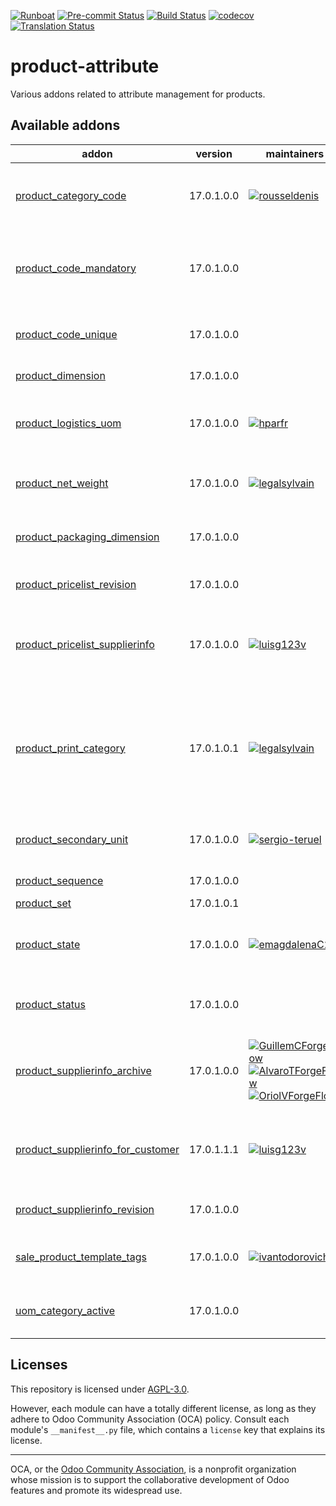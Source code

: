
[![Runboat](https://img.shields.io/badge/runboat-Try%20me-875A7B.png)](https://runboat.odoo-community.org/builds?repo=OCA/product-attribute&target_branch=17.0)
[![Pre-commit Status](https://github.com/OCA/product-attribute/actions/workflows/pre-commit.yml/badge.svg?branch=17.0)](https://github.com/OCA/product-attribute/actions/workflows/pre-commit.yml?query=branch%3A17.0)
[![Build Status](https://github.com/OCA/product-attribute/actions/workflows/test.yml/badge.svg?branch=17.0)](https://github.com/OCA/product-attribute/actions/workflows/test.yml?query=branch%3A17.0)
[![codecov](https://codecov.io/gh/OCA/product-attribute/branch/17.0/graph/badge.svg)](https://codecov.io/gh/OCA/product-attribute)
[![Translation Status](https://translation.odoo-community.org/widgets/product-attribute-17-0/-/svg-badge.svg)](https://translation.odoo-community.org/engage/product-attribute-17-0/?utm_source=widget)

<!-- /!\ do not modify above this line -->

# product-attribute

Various addons related to attribute management for products.

<!-- /!\ do not modify below this line -->

<!-- prettier-ignore-start -->

[//]: # (addons)

Available addons
----------------
addon | version | maintainers | summary
--- | --- | --- | ---
[product_category_code](product_category_code/) | 17.0.1.0.0 | [![rousseldenis](https://github.com/rousseldenis.png?size=30px)](https://github.com/rousseldenis) | Allows to define a code on product categories
[product_code_mandatory](product_code_mandatory/) | 17.0.1.0.0 |  | Set Product Internal Reference as a required field
[product_code_unique](product_code_unique/) | 17.0.1.0.0 |  | Set Product Internal Reference as Unique
[product_dimension](product_dimension/) | 17.0.1.0.0 |  | Product Dimension
[product_logistics_uom](product_logistics_uom/) | 17.0.1.0.0 | [![hparfr](https://github.com/hparfr.png?size=30px)](https://github.com/hparfr) | Configure product weights and volume UoM
[product_net_weight](product_net_weight/) | 17.0.1.0.0 | [![legalsylvain](https://github.com/legalsylvain.png?size=30px)](https://github.com/legalsylvain) | Add 'Net Weight' on product models
[product_packaging_dimension](product_packaging_dimension/) | 17.0.1.0.0 |  | Manage packaging dimensions and weight
[product_pricelist_revision](product_pricelist_revision/) | 17.0.1.0.0 |  | Product Pricelist Revision
[product_pricelist_supplierinfo](product_pricelist_supplierinfo/) | 17.0.1.0.0 | [![luisg123v](https://github.com/luisg123v.png?size=30px)](https://github.com/luisg123v) | Allows to create priceslists based on supplier info
[product_print_category](product_print_category/) | 17.0.1.0.1 | [![legalsylvain](https://github.com/legalsylvain.png?size=30px)](https://github.com/legalsylvain) | Define print categories for products and automate products print, when data has changed
[product_secondary_unit](product_secondary_unit/) | 17.0.1.0.0 | [![sergio-teruel](https://github.com/sergio-teruel.png?size=30px)](https://github.com/sergio-teruel) | Set a secondary unit per product
[product_sequence](product_sequence/) | 17.0.1.0.0 |  | Product Sequence
[product_set](product_set/) | 17.0.1.0.1 |  | Product set
[product_state](product_state/) | 17.0.1.0.0 | [![emagdalenaC2i](https://github.com/emagdalenaC2i.png?size=30px)](https://github.com/emagdalenaC2i) | Module introducing a state field on product template
[product_status](product_status/) | 17.0.1.0.0 |  | Product Status Computed From Fields
[product_supplierinfo_archive](product_supplierinfo_archive/) | 17.0.1.0.0 | [![GuillemCForgeFlow](https://github.com/GuillemCForgeFlow.png?size=30px)](https://github.com/GuillemCForgeFlow) [![AlvaroTForgeFlow](https://github.com/AlvaroTForgeFlow.png?size=30px)](https://github.com/AlvaroTForgeFlow) [![OriolVForgeFlow](https://github.com/OriolVForgeFlow.png?size=30px)](https://github.com/OriolVForgeFlow) | Add the active field to the product supplier info
[product_supplierinfo_for_customer](product_supplierinfo_for_customer/) | 17.0.1.1.1 | [![luisg123v](https://github.com/luisg123v.png?size=30px)](https://github.com/luisg123v) | Allows to define prices for customers in the products
[product_supplierinfo_revision](product_supplierinfo_revision/) | 17.0.1.0.0 |  | Product Supplierinfo Revision
[sale_product_template_tags](sale_product_template_tags/) | 17.0.1.0.0 | [![ivantodorovich](https://github.com/ivantodorovich.png?size=30px)](https://github.com/ivantodorovich) | Show product tags menu in Sale app
[uom_category_active](uom_category_active/) | 17.0.1.0.0 |  | Add option to archive UoM categories

[//]: # (end addons)

<!-- prettier-ignore-end -->

## Licenses

This repository is licensed under [AGPL-3.0](LICENSE).

However, each module can have a totally different license, as long as they adhere to Odoo Community Association (OCA)
policy. Consult each module's `__manifest__.py` file, which contains a `license` key
that explains its license.

----
OCA, or the [Odoo Community Association](http://odoo-community.org/), is a nonprofit
organization whose mission is to support the collaborative development of Odoo features
and promote its widespread use.
